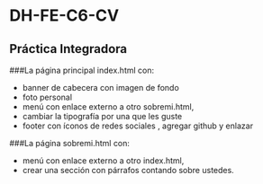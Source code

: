 # DH-FE-C6-CV
## Práctica Integradora

###La página principal index.html con:
- banner de cabecera con imagen de fondo
- foto personal
- menú con enlace externo a otro sobremi.html,
- cambiar la tipografía por una que les guste
- footer con íconos de redes sociales , agregar github y enlazar

###La página sobremi.html con:
- menú con enlace externo a otro index.html,
- crear una sección con párrafos contando sobre ustedes.
